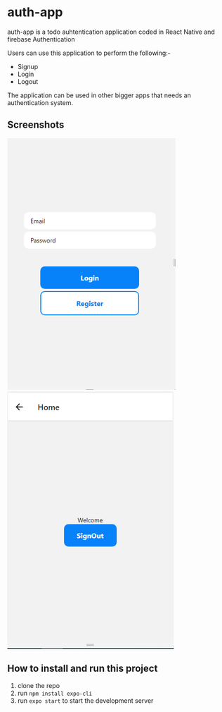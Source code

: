 # auth-app
auth-app is a todo auhtentication application coded in React Native and firebase Authentication

Users can use this application to perform the following:-

* Signup
* Login
* Logout

The application can be used in other bigger apps that needs an authentication system.

## Screenshots
![picture alt](public/Login.png) ![picture alt](public/Home.png)

## How to install and run this project
1. clone the repo
2. run `npm install expo-cli`
3. run `expo start` to start the development server